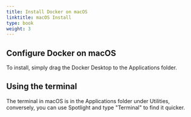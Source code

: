 ```yaml
---
title: Install Docker on macOS
linktitle: macOS Install
type: book
weight: 3
---
```


Configure Docker on macOS
--------------------------
To install, simply drag the Docker Desktop to the Applications folder. 

Using the terminal
------------------

The terminal in macOS is in the Applications folder under Utilities, conversely, you can use Spotlight and type "Terminal" to find it quicker.

<!-- [[/Images/CemrgAppTerminal.gif]] -->